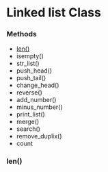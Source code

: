 #                 Linked list Class

### Methods

- [len()](#len())
- isempty()
- str_list()
- push_head()
- push_tail()
- change_head()
- reverse()
- add_number()
- minus_number()
- print_list()
- merge()
- search()
- remove_duplix()
- count



### len()

